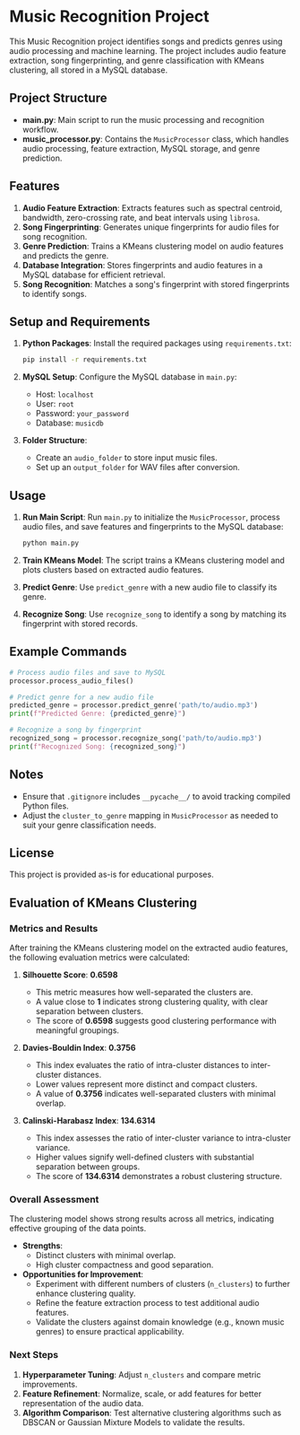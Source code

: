 
# Music Recognition Project

This Music Recognition project identifies songs and predicts genres using audio processing and machine learning. The project includes audio feature extraction, song fingerprinting, and genre classification with KMeans clustering, all stored in a MySQL database.

## Project Structure

- **main.py**: Main script to run the music processing and recognition workflow.
- **music_processor.py**: Contains the `MusicProcessor` class, which handles audio processing, feature extraction, MySQL storage, and genre prediction.

## Features

1. **Audio Feature Extraction**: Extracts features such as spectral centroid, bandwidth, zero-crossing rate, and beat intervals using `librosa`.
2. **Song Fingerprinting**: Generates unique fingerprints for audio files for song recognition.
3. **Genre Prediction**: Trains a KMeans clustering model on audio features and predicts the genre.
4. **Database Integration**: Stores fingerprints and audio features in a MySQL database for efficient retrieval.
5. **Song Recognition**: Matches a song's fingerprint with stored fingerprints to identify songs.

## Setup and Requirements

1. **Python Packages**: Install the required packages using `requirements.txt`:
   ```bash
   pip install -r requirements.txt
   ```

2. **MySQL Setup**: Configure the MySQL database in `main.py`:
   - Host: `localhost`
   - User: `root`
   - Password: `your_password`
   - Database: `musicdb`

3. **Folder Structure**:
   - Create an `audio_folder` to store input music files.
   - Set up an `output_folder` for WAV files after conversion.

## Usage

1. **Run Main Script**: Run `main.py` to initialize the `MusicProcessor`, process audio files, and save features and fingerprints to the MySQL database:
   ```bash
   python main.py
   ```

2. **Train KMeans Model**: The script trains a KMeans clustering model and plots clusters based on extracted audio features.

3. **Predict Genre**: Use `predict_genre` with a new audio file to classify its genre.

4. **Recognize Song**: Use `recognize_song` to identify a song by matching its fingerprint with stored records.

## Example Commands

```python
# Process audio files and save to MySQL
processor.process_audio_files()

# Predict genre for a new audio file
predicted_genre = processor.predict_genre('path/to/audio.mp3')
print(f"Predicted Genre: {predicted_genre}")

# Recognize a song by fingerprint
recognized_song = processor.recognize_song('path/to/audio.mp3')
print(f"Recognized Song: {recognized_song}")
```

## Notes

- Ensure that `.gitignore` includes `__pycache__/` to avoid tracking compiled Python files.
- Adjust the `cluster_to_genre` mapping in `MusicProcessor` as needed to suit your genre classification needs.

## License

This project is provided as-is for educational purposes.

## Evaluation of KMeans Clustering

### Metrics and Results
After training the KMeans clustering model on the extracted audio features, the following evaluation metrics were calculated:

1. **Silhouette Score**: **0.6598**
   - This metric measures how well-separated the clusters are.
   - A value close to **1** indicates strong clustering quality, with clear separation between clusters.
   - The score of **0.6598** suggests good clustering performance with meaningful groupings.

2. **Davies-Bouldin Index**: **0.3756**
   - This index evaluates the ratio of intra-cluster distances to inter-cluster distances.
   - Lower values represent more distinct and compact clusters.
   - A value of **0.3756** indicates well-separated clusters with minimal overlap.

3. **Calinski-Harabasz Index**: **134.6314**
   - This index assesses the ratio of inter-cluster variance to intra-cluster variance.
   - Higher values signify well-defined clusters with substantial separation between groups.
   - The score of **134.6314** demonstrates a robust clustering structure.

### Overall Assessment
The clustering model shows strong results across all metrics, indicating effective grouping of the data points. 
- **Strengths**:
  - Distinct clusters with minimal overlap.
  - High cluster compactness and good separation.
- **Opportunities for Improvement**:
  - Experiment with different numbers of clusters (`n_clusters`) to further enhance clustering quality.
  - Refine the feature extraction process to test additional audio features.
  - Validate the clusters against domain knowledge (e.g., known music genres) to ensure practical applicability.

### Next Steps
1. **Hyperparameter Tuning**: Adjust `n_clusters` and compare metric improvements.
2. **Feature Refinement**: Normalize, scale, or add features for better representation of the audio data.
3. **Algorithm Comparison**: Test alternative clustering algorithms such as DBSCAN or Gaussian Mixture Models to validate the results.
